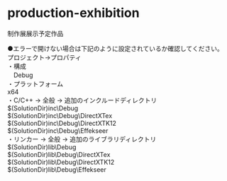 # production-exhibition  

制作展展示予定作品  

●エラーで開けない場合は下記のように設定されているか確認してください。  
プロジェクト→プロパティ  
・構成  
　Debug  
・プラットフォーム  
  x64  
・C/C++ → 全般 → 追加のインクルードディレクトリ  
 $(SolutionDir)inc\Debug  
 $(SolutionDir)inc\Debug\DirectXTex  
 $(SolutionDir)inc\Debug\DirectXTK12  
 $(SolutionDir)inc\Debug\Effekseer  
・リンカー → 全般 → 追加のライブラリディレクトリ  
 $(SolutionDir)lib\Debug  
 $(SolutionDir)lib\Debug\DirectXTex  
 $(SolutionDir)lib\Debug\DirectXTK12  
 $(SolutionDir)lib\Debug\Effekseer  
